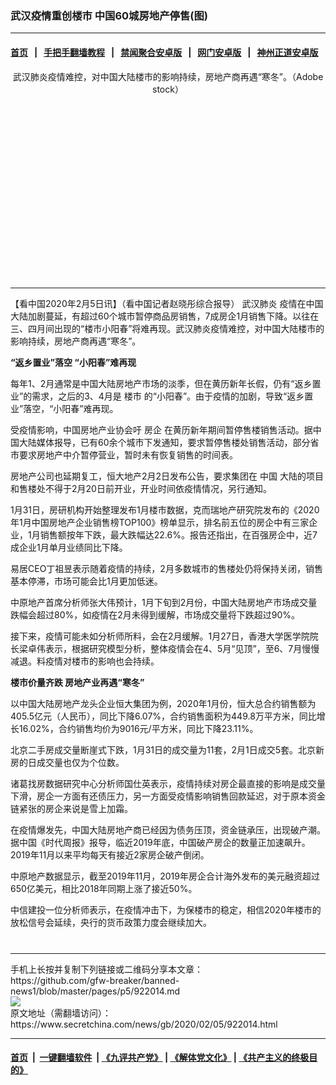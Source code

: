 ### 武汉疫情重创楼市 中国60城房地产停售(图)
------------------------

#### [首页](https://github.com/gfw-breaker/banned-news1/blob/master/README.md) &nbsp;&nbsp;|&nbsp;&nbsp; [手把手翻墙教程](https://github.com/gfw-breaker/guides/wiki) &nbsp;&nbsp;|&nbsp;&nbsp; [禁闻聚合安卓版](https://github.com/gfw-breaker/bn-android) &nbsp;&nbsp;|&nbsp;&nbsp; [网门安卓版](https://github.com/oGate2/oGate) &nbsp;&nbsp;|&nbsp;&nbsp; [神州正道安卓版](https://github.com/SzzdOgate/update) 



<div class="article_right" style="fone-color:#000">
 <p style="text-align:center">
  <img alt="" src="https://img3.secretchina.com/pic/2020/1-3/p2596742a163994645-ss.jpg"/>
  <br>
   武汉肺炎疫情难控，对中国大陆楼市的影响持续，房地产商再遇“寒冬”。（Adobe stock）
   <span id="hideid" name="hideid" style="color:red;display:none;">
    <span href="https://www.secretchina.com">
    </span>
   </span>
  </br>
 </p>
 <div id="txt-mid1-t21-2017">
  <ins class="adsbygoogle" data-ad-client="ca-pub-1276641434651360" data-ad-slot="2451032099" style="display:inline-block;width:336px;height:280px">
  </ins>
  

---


  </div>
 </div>
 <p>
  【看中国2020年2月5日讯】（看中国记者赵晓彤综合报导）
  <span href="https://www.secretchina.com/news/gb/tag/武汉肺炎" target="_blank">
   武汉肺炎
  </span>
  疫情在中国大陆加剧蔓延，有超过60个城市暂停商品房销售，7成房企1月销售下降。以往在三、四月间出现的“楼市小阳春”将难再现。武汉肺炎疫情难控，对中国大陆楼市的影响持续，房地产商再遇“寒冬”。
  <span id="hideid" name="hideid" style="color:red;display:none;">
   <span href="https://www.secretchina.com">
   </span>
  </span>
 </p>
 <p>
  <strong>
   “返乡置业”落空 “小阳春”难再现
  </strong>
 </p>
 <p>
  每年1、2月通常是中国大陆房地产市场的淡季，但在黄历新年长假，仍有“返乡置业”的需求，之后的3、4月是
  <span href="https://www.secretchina.com/news/gb/tag/楼市" target="_blank">
   楼市
  </span>
  的“小阳春”。由于疫情的加剧，导致“返乡置业”落空，“小阳春”难再现。
 </p>
 <p>
  受疫情影响，中国房地产业协会吁
  <span href="https://www.secretchina.com/news/gb/tag/房企" target="_blank">
   房企
  </span>
  在黄历新年期间暂停售楼销售活动。据中国大陆媒体报导，已有60余个城市下发通知，要求暂停售楼处销售活动，部分省市要求房地产中介暂停营业，暂时未有恢复销售的时间表。
 </p>
 <p>
  房地产公司也延期复工，恒大地产2月2日发布公告，要求集团在
  <span href="https://www.secretchina.com" target="_blank">
   中国
  </span>
  大陆的项目和售楼处不得于2月20日前开业，开业时间依疫情情况，另行通知。
 </p>
 <p>
  1月31日，房研机构开始整理发布1月楼市数据，克而瑞地产研究院发布的《2020年1月中国房地产企业销售榜TOP100》榜单显示，排名前五位的房企中有三家企业，1月销售额按年下跌，最大跌幅达22.6%。报告还指出，在百强房企中，近7成企业1月单月业绩同比下降。
 </p>
 <p>
  易居CEO丁祖昱表示随着疫情的持续，2月多数城市的售楼处仍将保持关闭，销售基本停滞，市场可能会比1月更加低迷。
 </p>
 <p>
  中原地产首席分析师张大伟预计，1月下旬到2月份，中国大陆房地产市场成交量跌幅会超过80%，如疫情在2月未得到缓解，市场成交量将下跌超过90%。
 </p>
 <p>
  接下来，疫情可能未如分析师所料，会在2月缓解。1月27日，香港大学医学院院长梁卓伟表示，根据研究模型分析，整体疫情会在4、5月“见顶”，至6、7月慢慢减退。料疫情对楼市的影响也会持续。
 </p>
 <p>
  <strong>
   楼市价量齐跌 房地产业再遇“寒冬”
  </strong>
 </p>
 <p>
  以中国大陆房地产龙头企业恒大集团为例，2020年1月份，恒大总合约销售额为405.5亿元（人民币），同比下降6.07%，合约销售面积为449.8万平方米，同比增长16.02%，合约销售均价为9016元/平方米，同比下降23.11%。
 </p>
 <p>
  北京二手房成交量断崖式下跌，1月31日的成交量为11套，2月1日成交5套。北京新房的日成交量也仅为个位数。
 </p>
 <p>
  诸葛找房数据研究中心分析师国仕英表示，疫情持续对房企最直接的影响是成交量下滑，房企一方面有还债压力，另一方面受疫情影响销售回款延迟，对于原本资金链紧张的房企来说是雪上加霜。
 </p>
 <p>
  在疫情爆发先，中国大陆房地产商已经因为债务压顶，资金链承压，出现破产潮。据中国《时代周报》报导，临近2019年底，中国破产房企的数量正加速飙升。2019年11月以来平均每天有接近2家房企破产倒闭。
 </p>
 <p>
  中原地产数据显示，截至2019年11月，2019年房企合计海外发布的美元融资超过650亿美元，相比2018年同期上涨了接近50%。
 </p>
 <p>
  中信建投一位分析师表示，在疫情冲击下，为保楼市的稳定，相信2020年楼市的放松信号会延续，央行的货币政策力度会继续加大。
  <center>
   <div>
    <div id="txt-mid2-t22-2017" style="display: block;  max-height: 351px;  overflow: hidden;">
     <div id="SC-21xxx">
     </div>
     <ins class="adsbygoogle" data-ad-client="ca-pub-1276641434651360" data-ad-format="auto" data-ad-slot="4301710469" data-full-width-responsive="true" style="display:block">
     </ins>
    </div>
   </div>
  </center>
  <div style="padding-top:12px;">
  </div>
 </p>
</div>

<hr/>
手机上长按并复制下列链接或二维码分享本文章：<br/>
https://github.com/gfw-breaker/banned-news1/blob/master/pages/p5/922014.md <br/>
<a href='https://github.com/gfw-breaker/banned-news1/blob/master/pages/p5/922014.md'><img src='https://github.com/gfw-breaker/banned-news1/blob/master/pages/p5/922014.md.png'/></a> <br/>
原文地址（需翻墙访问）：https://www.secretchina.com/news/gb/2020/02/05/922014.html


------------------------
#### [首页](https://github.com/gfw-breaker/banned-news1/blob/master/README.md) &nbsp;|&nbsp; [一键翻墙软件](https://github.com/gfw-breaker/nogfw/blob/master/README.md) &nbsp;| [《九评共产党》](https://github.com/gfw-breaker/9ping.md/blob/master/README.md#九评之一评共产党是什么) | [《解体党文化》](https://github.com/gfw-breaker/jtdwh.md/blob/master/README.md) | [《共产主义的终极目的》](https://github.com/gfw-breaker/gczydzjmd.md/blob/master/README.md)


<img src='http://gfw-breaker.win/banned-news/pages/p5/922014.md' width='0px' height='0px'/>